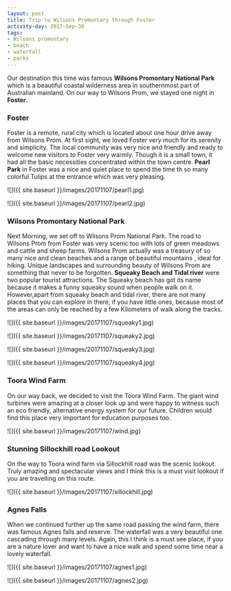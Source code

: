 ```yaml
---
layout: post
title: Trip to Wilsons Promontary through Foster
activity-day: 2017-Sep-30
tags:
- Wilsons promontary
- beach
- waterfall
- parks
---
```


Our destination this time was famous **Wilsons Promontary National Park** which is a beautiful coastal wilderness area in southernmost part of Australian mainland. On our way to Wilsons Prom, we stayed one night in **Foster**. 

### Foster

Foster is a remote, rural city which is located about one hour drive away from Wilsons Prom. At first sight, we loved Foster very much for its serenity and simplicity. The local community was very nice and friendly and ready to welcome new visitors to Foster very warmly. Though it is a small town, it had all the basic necessities concentrated within the town centre.
**Pearl Park** in Foster was a nice and quiet place to spend the time th so many colorful Tulips at the entrance which was very pleasing.

![]({{ site.baseurl }}/images/20171107/pearl1.jpg)

![]({{ site.baseurl }}/images/20171107/pearl2.jpg)


### Wilsons Promontary National Park

Next Morning, we set off to Wilsons Prom National Park. The road to Wilsons Prom from Foster was very scenic too with lots of green meadows and cattle and sheep farms. Wilsons Prom actually was a treasury of so many nice and clean beaches and a range of beautiful mountains , ideal for hiking. Unique landscapes and surrounding beauty of Wilsons Prom are something that never to be forgotten.
**Squeaky Beach and Tidal river** were two popular tourist attractions. The Squeaky beach has got its name because it makes a funny squeaky sound when people walk on it.
However,apart from squeaky beach and tidal river,  there are not many places that you can explore in there, if you have little ones, because most of the areas can only be reached by a few Kilometers of walk along the tracks.

![]({{ site.baseurl }}/images/20171107/squeaky1.jpg)

![]({{ site.baseurl }}/images/20171107/squeaky2.jpg)

![]({{ site.baseurl }}/images/20171107/squeaky3.jpg)

![]({{ site.baseurl }}/images/20171107/squeaky4.jpg)




### Toora Wind Farm

On our way back, we decided to visit the Toora Wind Farm. The giant wind turbines were amazing at a closer look up and were happy to witness such an eco friendly, alternative energy system for our future. Children would find this place very important for education purposes too.

![]({{ site.baseurl }}/images/20171107/wind.jpg)


### Stunning **Sillockhill road** Lookout

On the way to Toora wind farm via Sillockhill road was the scenic lookout. Truly amazing and spectacular views and I think this is a must visit lookout if you are travelling on this route.

![]({{ site.baseurl }}/images/20171107/sillockhill.jpg)


### Agnes Falls

When we continued further up the same road passing the wind farm, there was famous Agnes falls and reserve. The waterfall was a very beautiful one cascading through many levels. Again, this I think is a must see place, if you are a nature lover and want to have a nice walk and spend some time near a lovely waterfall. 

![]({{ site.baseurl }}/images/20171107/agnes1.jpg)

![]({{ site.baseurl }}/images/20171107/agnes2.jpg)

